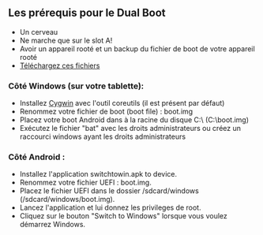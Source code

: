 ## Les prérequis pour le Dual Boot

- Un cerveau
- Ne marche que sur le slot A!
- Avoir un appareil rooté et un backup du fichier de boot de votre appareil rooté
- [Téléchargez ces fichiers](https://github.com/erdilS/Port-Windows-11-Xiaomi-Pad-5/releases/tag/dualboot)

### Côté Windows (sur votre tablette):

- Installez [Cygwin](https://www.cygwin.com/setup-x86_64.exe) avec l'outil coreutils (il est présent par défaut)
- Renommez votre fichier de boot (boot file) : boot.img
- Placez votre boot Android dans à la racine du disque C:\ (C:\boot.img)
- Exécutez le fichier "bat" avec les droits administrateurs ou créez un raccourci windows ayant les droits administrateurs

### Côté Android :

- Installez l'application switchtowin.apk to device.
- Renommez votre fichier UEFI : boot.img.
- Placez le fichier UEFI dans le dossier /sdcard/windows (/sdcard/windows/boot.img).
- Lancez l'application et lui donnez les privileges de root.
- Cliquez sur le bouton "Switch to Windows" lorsque vous voulez démarrez Windows.
